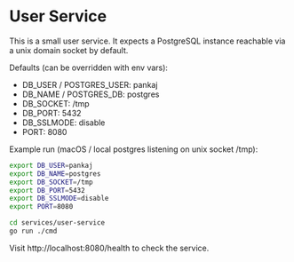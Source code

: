 # User Service

This is a small user service. It expects a PostgreSQL instance reachable via a unix domain socket by default.

Defaults (can be overridden with env vars):

- DB_USER / POSTGRES_USER: pankaj
- DB_NAME / POSTGRES_DB: postgres
- DB_SOCKET: /tmp
- DB_PORT: 5432
- DB_SSLMODE: disable
- PORT: 8080

Example run (macOS / local postgres listening on unix socket /tmp):

```bash
export DB_USER=pankaj
export DB_NAME=postgres
export DB_SOCKET=/tmp
export DB_PORT=5432
export DB_SSLMODE=disable
export PORT=8080

cd services/user-service
go run ./cmd
```

Visit http://localhost:8080/health to check the service.
